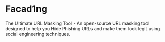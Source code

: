 # Facad1ng
The Ultimate URL Masking Tool - An open-source URL masking tool designed to help you Hide Phishing URLs and make them look legit using social engineering techniques.
